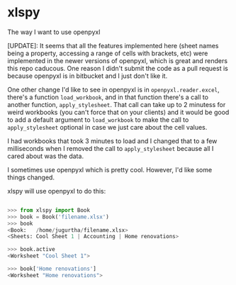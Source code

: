# xlspy
The way I want to use openpyxl

[UPDATE]: It seems that all the features implemented here (sheet names being a property, accessing a range of cells with brackets, etc) were implemented in the newer versions of openpyxl, which is great and renders this repo caducous. One reason I didn't submit the code as a pull request is because openpyxl is in bitbucket and I just don't like it.

One other change I'd like to see in openpyxl is in `openpyxl.reader.excel`, there's a function `load_workbook`, and in that function there's a call to another function, `apply_stylesheet`. That call can take up to 2 minutess for weird workbooks (you can't force that on your clients) and it would be good to add a default argument to `load_workbook` to make the call to `apply_stylesheet` optional in case we just care about the cell values.

I had workbooks that took 3 minutes to load and I changed that to a few milliseconds when I removed the call to `apply_stylesheet` because all I cared about was the data.

I sometimes use openpyxl which is pretty cool. However, I'd like some things
changed.

xlspy will use openpyxl to do this:

```python

>>> from xlspy import Book
>>> book = Book('filename.xlsx')
>>> book
<Book:   /home/jugurtha/filename.xlsx>
<Sheets: Cool Sheet 1 | Accounting | Home renovations>

>>> book.active
<Worksheet "Cool Sheet 1">

>>> book['Home renovations']
<Worksheet "Home renovations">
```
